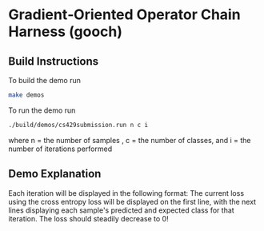 # Gradient‑Oriented Operator Chain Harness (gooch)

## Build Instructions

To build the demo run 

```bash
make demos
```

To run the demo run

```bash
./build/demos/cs429submission.run n c i
```

where n = the number of samples , c = the number of classes, and i = the number of iterations performed

## Demo Explanation
Each iteration will be displayed in the following format: 
	The current loss using the cross entropy loss will be displayed on the first line, with the next lines displaying each sample's predicted and expected class for that iteration.
	The loss should steadily decrease to 0!
